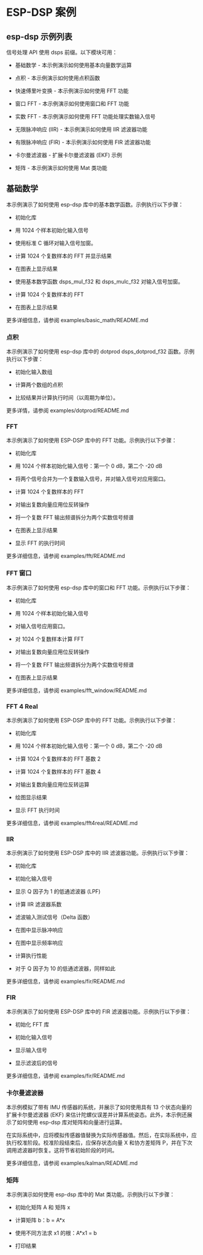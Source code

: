 # ESP-DSP 案例

## esp-dsp 示例列表

信号处理 API 使用 dsps 前缀。以下模块可用：

- 基础数学 - 本示例演示如何使用基本向量数学运算

- 点积 - 本示例演示如何使用点积函数

- 快速傅里叶变换 - 本示例演示如何使用 FFT 功能

- 窗口 FFT - 本示例演示如何使用窗口和 FFT 功能

- 实数 FFT - 本示例演示如何使用 FFT 功能处理实数输入信号

- 无限脉冲响应 (IIR) - 本示例演示如何使用 IIR 滤波器功能

- 有限脉冲响应 (FIR) - 本示例演示如何使用 FIR 滤波器功能

- 卡尔曼滤波器 - 扩展卡尔曼滤波器 (EKF) 示例

- 矩阵 - 本示例演示如何使用 Mat 类功能

## 基础数学

本示例演示了如何使用 esp-dsp 库中的基本数学函数。示例执行以下步骤：

- 初始化库

- 用 1024 个样本初始化输入信号

- 使用标准 C 循环对输入信号加窗。

- 计算 1024 个复数样本的 FFT 并显示结果

- 在图表上显示结果

- 使用基本数学函数 dsps_mul_f32 和 dsps_mulc_f32 对输入信号加窗。

- 计算 1024 个复数样本的 FFT

- 在图表上显示结果

更多详细信息，请参阅 examples/basic_math/README.md

### 点积

本示例演示了如何使用 esp-dsp 库中的 dotprod dsps_dotprod_f32 函数。示例执行以下步骤：

- 初始化输入数组

- 计算两个数组的点积

- 比较结果并计算执行时间（以周期为单位）。

更多详情，请参阅 examples/dotprod/README.md

### FFT

本示例演示了如何使用 ESP-DSP 库中的 FFT 功能。示例执行以下步骤：

- 初始化库

- 用 1024 个样本初始化输入信号：第一个 0 dB，第二个 -20 dB

- 将两个信号合并为一个复数输入信号，并对输入信号对应用窗口。

- 计算 1024 个复数样本的 FFT

- 对输出复数向量应用位反转操作

- 将一个复数 FFT 输出频谱拆分为两个实数信号频谱

- 在图表上显示结果

- 显示 FFT 的执行时间

更多详细信息，请参阅 examples/fft/README.md

### FFT 窗口

本示例演示了如何使用 esp-dsp 库中的窗口和 FFT 功能。示例执行以下步骤：

- 初始化库

- 用 1024 个样本初始化输入信号

- 对输入信号应用窗口。

- 对 1024 个复数样本计算 FFT

- 对输出复数向量应用位反转操作

- 将一个复数 FFT 输出频谱拆分为两个实数信号频谱

- 在图表上显示结果

更多详细信息，请参阅 examples/fft_window/README.md

### FFT 4 Real

本示例演示了如何使用 ESP-DSP 库中的 FFT 功能。示例执行以下步骤：

- 初始化库

- 用 1024 个样本初始化输入信号：第一个 0 dB，第二个 -20 dB

- 计算 1024 个复数样本的 FFT 基数 2

- 计算 1024 个复数样本的 FFT 基数 4

- 对输出复数向量应用位反转运算

- 绘图显示结果

- 显示 FFT 执行时间

更多详细信息，请参阅 examples/fft4real/README.md

### IIR

本示例演示了如何使用 ESP-DSP 库中的 IIR 滤波器功能。示例执行以下步骤：

- 初始化库

- 初始化输入信号

- 显示 Q 因子为 1 的低通滤波器 (LPF)

- 计算 IIR 滤波器系数

- 滤波输入测试信号（Delta 函数）

- 在图中显示脉冲响应

- 在图中显示频率响应

- 计算执行性能

- 对于 Q 因子为 10 的低通滤波器，同样如此

更多详细信息，请参阅 examples/fir/README.md

### FIR

本示例演示了如何使用 ESP-DSP 库中的 FIR 滤波器功能。示例执行以下步骤：

- 初始化 FFT 库

- 初始化输入信号

- 显示输入信号

- 显示滤波后的信号

更多详细信息，请参阅 examples/fir/README.md

### 卡尔曼滤波器

本示例模拟了带有 IMU 传感器的系统，并展示了如何使用具有 13 个状态向量的扩展卡尔曼滤波器 (EKF) 来估计陀螺仪误差并计算系统姿态。此外，本示例还展示了如何使用 esp-dsp 库对矩阵和向量进行运算。

在实际系统中，应将模拟传感器值替换为实际传感器值。然后，在实际系统中，应执行校准阶段。校准阶段结束后，应保存状态向量 X 和协方差矩阵 P，并在下次调用滤波器时恢复。这将节省初始阶段的时间。

更多详细信息，请参阅 examples/kalman/README.md

### 矩阵

本示例演示如何使用 esp-dsp 库中的 Mat 类功能。示例执行以下步骤：

- 初始化矩阵 A 和 矩阵 x

- 计算矩阵 b：b = A*x

- 使用不同方法求 x1 的根：A*x1 = b

- 打印结果